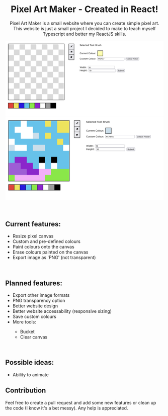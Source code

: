 <p align="center">
    <h1 align = "center">Pixel Art Maker - Created in React!</h1>
</p>
<p align="center">
    Pixel Art Maker is a small website where you can create simple pixel art. This website is just a small project I decided to make to teach myself Typescript and better my ReactJS skills.
</p>
 
![Blank canvas](./src/assets/readme/blank-canvas-example.png)
![Snail drawn on canvas](./src/assets/readme/snail-example.png)

<br />
    
<h2>Current features:</h2>
    
<ul>
  <li>Resize pixel canvas</li>
  <li>Custom and pre-defined colours</li>
  <li>Paint colours onto the canvas</li>
  <li>Erase colours painted on the canvas</li>
  <li>Export image as 'PNG' (not transparent)</li>
</ul>

<br />

<h2>Planned features:</h2>
    
<ul>
  <li>Export other image formats</li>
  <li>PNG transparency option</li>
  <li>Better website design</li>
  <li>Better website accessability (responsive sizing)</li>
  <li>Save custom colours</li>
  <li>More tools:</li>
  <ul>
    <li>Bucket</li>
    <li>Clear canvas</li>
  </ul>
</ul>

<br />

## Possible ideas:
- Ability to animate

## Contribution
Feel free to create a pull request and add some new features or clean up the code (I know it's a bet messy). Any help is appreciated.
